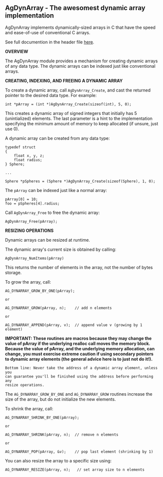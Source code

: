 AgDynArray - The awesomest dynamic array implementation
---------------------------------------------------------

AgDynArray implements dynamically-sized arrays in C that have the speed and
ease-of-use of conventional C arrays.

See full documention in the header file [here](src/ag_dynarray.h).

**OVERVIEW**

The AgDynArray module provides a mechanism for creating dynamic arrays of
any data type.  The dynamic arrays can be indexed just like
conventional arrays.

**CREATING, INDEXING, AND FREEING A DYNAMIC ARRAY**

To create a dynamic array, call `AgDynArray_Create`, and cast the returned
pointer to the desired data type.  For example:

    int *pArray = (int *)AgDynArray_Create(sizeof(int), 5, 0);

This creates a dynamic array of signed integers that initially has 5
(unintialized) elements.  The last parameter is a hint to the implementation
specifying the minimum amount of memory to keep allocated (if unsure, just use
0).

A dynamic array can be created from any data type:
    
    typedef struct 
    {
        float x, y, z;
        float radius;
    } Sphere;

    ...

    Sphere *pSpheres = (Sphere *)AgDynArray_Create(sizeof(Sphere), 1, 0);

The `pArray` can be indexed just like a normal array:

    pArray[0] = 10;
    foo = pSpheres[4].radius;

Call `AgDynArray_Free` to free the dynamic array:

    AgDynArray_Free(pArray);

**RESIZING OPERATIONS**

Dynamic arrays can be resized at runtime.

The dynamic array's current size is obtained by calling:

    AgDynArray_NumItems(pArray)

This returns the number of elements in the array, not the number of bytes storage.

To grow the array, call:

    AG_DYNARRAY_GROW_BY_ONE(pArray);

    or

    AG_DYNARRAY_GROW(pArray, n);    // add n elements

    or

    AG_DYNARRAY_APPEND(pArray, v);  // append value v (growing by 1 element)

**IMPORTANT: These routines are macros because they may change the value of
pArray if the underlying realloc call moves the memory block.  Because the
value of pArray, and the underlying memory allocation, can change, you must
exercise extreme caution if using secondary pointers to dynamic array elements
(the general advice here is to just not do it!).**

    Bottom line: Never take the address of a dynamic array element, unless you
    can guarantee you'll be finished using the address before performing any
    resize operations.

The `AG_DYNARRAY_GROW_BY_ONE` and `AG_DYNARRAY_GROW` routines increase the size
of the array, but do not initialize the new elements.

To shrink the array, call:

    AG_DYNARRAY_SHRINK_BY_ONE(pArray);

    or

    AG_DYNARRAY_SHRINK(pArray, n);  // remove n elements

    or

    AG_DYNARRAY_POP(pArray, &v);    // pop last element (shrinking by 1)

You can also resize the array to a specific size using:

    AG_DYNARRAY_RESIZE(pArray, n);   // set array size to n elements
